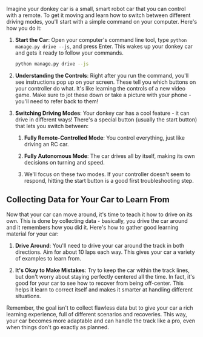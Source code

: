 Imagine your donkey car is a small, smart robot car that you can control
with a remote. To get it moving and learn how to switch between
different driving modes, you'll start with a simple command on your
computer. Here's how you do it:

1.  **Start the Car**: Open your computer's command line tool, type
    `python manage.py drive --js`, and press Enter. This wakes up your donkey
    car and gets it ready to follow your commands.

    ```bash title="Drive the Donkey Car"
    python manage.py drive --js
    ```
    

2.  **Understanding the Controls**: Right after you run the command,
    you'll see instructions pop up on your screen. These tell you which
    buttons on your controller do what. It's like learning the controls
    of a new video game. Make sure to jot these down or take a picture
    with your phone - you'll need to refer back to them!

3.  **Switching Driving Modes**: Your donkey car has a cool feature - it
    can drive in different ways! There's a special button (usually the
    start button) that lets you switch between:

    1.  **Fully Remote-Controlled Mode**: You control everything, just
        like driving an RC car.

    2.  **Fully Autonomous Mode**: The car drives all by itself, making
        its own decisions on turning and speed.

    3.  We'll focus on these two modes. If your controller doesn't seem
        to respond, hitting the start button is a good first
        troubleshooting step.

## Collecting Data for Your Car to Learn From

Now that your car can move around, it's time to teach it how to drive on
its own. This is done by collecting data - basically, you drive the car
around and it remembers how you did it. Here's how to gather good
learning material for your car:

1.  **Drive Around**: You'll need to drive your car around the track in both
    directions. Aim for about 10 laps each way. This gives your car a
    variety of examples to learn from.

2.  **It's Okay to Make Mistakes**: Try to keep the car within the track
    lines, but don't worry about staying perfectly centered all the
    time. In fact, it's good for your car to see how to recover from
    being off-center. This helps it learn to correct itself and makes it
    smarter at handling different situations.

Remember, the goal isn't to collect flawless data but to give your car a
rich learning experience, full of different scenarios and recoveries.
This way, your car becomes more adaptable and can handle the track like
a pro, even when things don't go exactly as planned.
